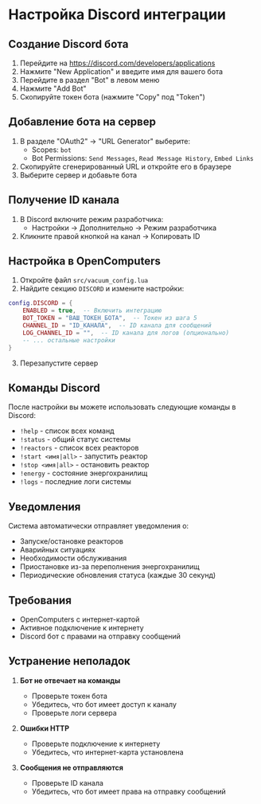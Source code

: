# Настройка Discord интеграции

## Создание Discord бота

1. Перейдите на https://discord.com/developers/applications
2. Нажмите "New Application" и введите имя для вашего бота
3. Перейдите в раздел "Bot" в левом меню
4. Нажмите "Add Bot"
5. Скопируйте токен бота (нажмите "Copy" под "Token")

## Добавление бота на сервер

1. В разделе "OAuth2" → "URL Generator" выберите:
   - Scopes: `bot`
   - Bot Permissions: `Send Messages`, `Read Message History`, `Embed Links`
2. Скопируйте сгенерированный URL и откройте его в браузере
3. Выберите сервер и добавьте бота

## Получение ID канала

1. В Discord включите режим разработчика:
   - Настройки → Дополнительно → Режим разработчика
2. Кликните правой кнопкой на канал → Копировать ID

## Настройка в OpenComputers

1. Откройте файл `src/vacuum_config.lua`
2. Найдите секцию `DISCORD` и измените настройки:

```lua
config.DISCORD = {
    ENABLED = true,  -- Включить интеграцию
    BOT_TOKEN = "ВАШ_ТОКЕН_БОТА",  -- Токен из шага 5
    CHANNEL_ID = "ID_КАНАЛА",  -- ID канала для сообщений
    LOG_CHANNEL_ID = "",  -- ID канала для логов (опционально)
    -- ... остальные настройки
}
```

3. Перезапустите сервер

## Команды Discord

После настройки вы можете использовать следующие команды в Discord:

- `!help` - список всех команд
- `!status` - общий статус системы
- `!reactors` - список всех реакторов
- `!start <имя|all>` - запустить реактор
- `!stop <имя|all>` - остановить реактор
- `!energy` - состояние энергохранилищ
- `!logs` - последние логи системы

## Уведомления

Система автоматически отправляет уведомления о:
- Запуске/остановке реакторов
- Аварийных ситуациях
- Необходимости обслуживания
- Приостановке из-за переполнения энергохранилищ
- Периодические обновления статуса (каждые 30 секунд)

## Требования

- OpenComputers с интернет-картой
- Активное подключение к интернету
- Discord бот с правами на отправку сообщений

## Устранение неполадок

1. **Бот не отвечает на команды**
   - Проверьте токен бота
   - Убедитесь, что бот имеет доступ к каналу
   - Проверьте логи сервера

2. **Ошибки HTTP**
   - Проверьте подключение к интернету
   - Убедитесь, что интернет-карта установлена

3. **Сообщения не отправляются**
   - Проверьте ID канала
   - Убедитесь, что бот имеет права на отправку сообщений 